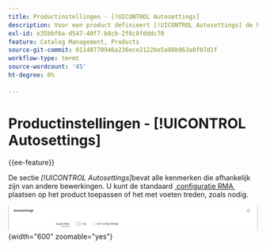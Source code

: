 ```yaml
---
title: Productinstellingen - [!UICONTROL Autosettings]
description: Voor een product definieert [!UICONTROL Autosettings] de kenmerken die afhankelijk zijn van andere bewerkingen.
exl-id: e35bbf6a-d547-40f7-b8cb-2f6c8fdddc70
feature: Catalog Management, Products
source-git-commit: 01148770946a236ece2122be5a88b963a0f07d1f
workflow-type: tm+mt
source-wordcount: '45'
ht-degree: 0%

---
```


# Productinstellingen - [!UICONTROL Autosettings]

{{ee-feature}}

De sectie _[!UICONTROL Autosettings]_&#x200B;bevat alle kenmerken die afhankelijk zijn van andere bewerkingen. U kunt de standaard [&#x200B; configuratie RMA &#x200B;](../stores-purchase/rma-configure.md) plaatsen op het product toepassen of het met voeten treden, zoals nodig.

![&#x200B; Autosettings &#x200B;](./assets/product-autosettings.png){width="600" zoomable="yes"}
